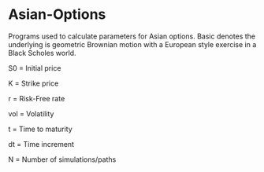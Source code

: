 # Asian-Options
Programs used to calculate parameters for Asian options. Basic denotes the underlying is geometric Brownian motion with a European style exercise in a Black Scholes world.

S0 = Initial price

K = Strike price

r = Risk-Free rate

vol = Volatility

t = Time to maturity

dt = Time increment

N = Number of simulations/paths
